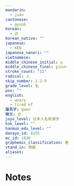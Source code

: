 ```yaml
---
mandarin:
  - juàn
cantonese:
  - gyun6
korean:
  - 권
korean_native: ""
japanese:
  - KEN
japanese_nanori: ""
vietnamese:
middle_chinese_initial: ɡ
middle_chinese_final: ɣiuᴇn
stroke_count: "11"
radical: 人
skip_number: 1-2-9
grade_level: 名
pos: ""
english:
  - weary
  - tired of
羅馬字: gwen
韓文: 권
joyo_level: 日本人名用漢字
hsk_level: ""
hanmun_edu_level: ""
danayo_id: 8255
mc_id: 1830
graphemic_classification: 巻
stand_in: 倦厭
aliases:
---
```


# Notes
